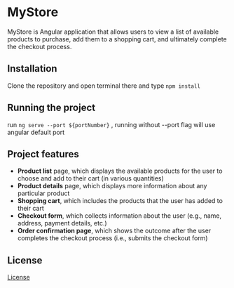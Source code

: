 # MyStore

MyStore is Angular application that allows users to view a list of available products to purchase, add them to a shopping cart, and ultimately complete the checkout process. 

## Installation

Clone the repository and open terminal there and type `npm install`

## Running the project

run `ng serve --port ${portNumber}` , running without --port flag will use angular default port

## Project features

* **Product list** page, which displays the available products for the user to choose and add to their cart (in various quantities)
* **Product details** page, which displays more information about any particular product
* **Shopping cart**, which includes the products that the user has added to their cart
* **Checkout form**, which collects information about the user (e.g., name, address, payment details, etc.)
* **Order confirmation page**, which shows the outcome after the user completes the checkout process (i.e., submits the checkout form)

## License

[License](LICENSE.md)
